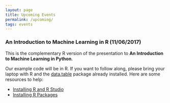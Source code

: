 ```yaml
---
layout: page
title: Upcoming Events
permalink: /upcoming/
tags: events
---
```


### An Introduction to Machine Learning in R (11/06/2017)

This is the complementary R version of the presentation to **An Introduction to Machine Learning in Python**.  

Our example code will be in R.  If you want to follow along, please bring your laptop with R and the [data.table](https://github.com/Rdatatable/data.table/wiki) package already installed.  Here are some resources to help:

* [Installing R and R Studio](https://www.youtube.com/watch?v=d-u_7vdag-0)
* [Installing R Packages](https://www.youtube.com/watch?v=3RWb5U3X-T8)
